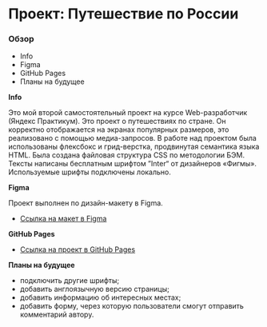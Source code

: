 # Проект: Путешествие по России

### Обзор
* Info
* Figma
* GitHub Pages
* Планы на будущее

**Info**

Это мой второй самостоятельный проект на курсе Web-разработчик (Яндекс Практикум).
Это проект о путешествиях по стране. Он корректно отображается на экранах популярных размеров, это реализовано с помощью медиа-запросов.
В работе над проектом была использованы флексбокс и грид-верстка, продвинутая семантика языка HTML.
Была создана файловая структура CSS по методологии БЭМ.
Тексты написаны бесплатным шрифтом ”Inter“ от дизайнеров «Фигмы». Используемые шрифты подключены локально.

**Figma**

Проект выполнен по дизайн-макету в Figma.
* [Ссылка на макет в Figma](https://www.figma.com/file/5S2WSbEFL6awjVWJ0NWL8Q/Sprint-3_-Russia-_-desktop-mobile?node-id=28503%3A0)

**GitHub Pages**

* [Ссылка на проект в GitHub Pages](...)

**Планы на будущее**

* подключить другие шрифты;
* добавить англоязычную версию страницы;
* добавить информацию об интересных местах;
* добавить форму, через которую пользователи смогут отправить комментарий автору.


